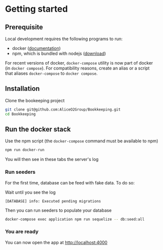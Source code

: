 # Getting started

## Prerequisite

Local development requires the following programs to run:
- docker ([documentation](https://docs.docker.com/engine/install/))
- npm, which is bundled with nodejs ([download](https://nodejs.org/en/download/))

For recent versions of docker, `docker-compose` utility is now part of docker (in `docker compose`). 
For compatibility reasons, create an alias or a script that aliases `docker-compose` to `docker compose`.

## Installation

Clone the bookeeping project

```sh
git clone git@github.com:AliceO2Group/Bookkeeping.git
cd Bookkeeping
```

## Run the docker stack

Use the npm script (the `docker-compose` command must be available to npm)

```sh
npm run docker-run
```

You will then see in these tabs the server's log

### Run seeders

For the first time, database can be feed with fake data. To do so:

Wait until you see the log

```
[DATABASE] info: Executed pending migrations
```

Then you can run seeders to populate your database

```sh
docker-compose exec application npm run sequelize -- db:seed:all
```

### You are ready

You can now open the app at [http://localhost:4000](http://localhost:4000)
